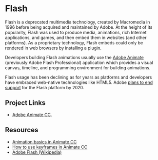 # Flash

Flash is a deprecated multimedia technology, created by Macromedia in 1996 before being acquired and maintained by Adobe. At the height of its popularity, Flash was used to produce media, animations, rich Internet applications, and games, and then embed them in websites (and other platforms). As a proprietary technology, Flash embeds could only be rendered in web browsers by installing a plugin.

Developers building Flash animations usually use the [Adobe Animate](adobe.com/products/animate.html) (previously Adobe Flash Professional) application which provides a visual canvas, timeline, and programming environment for building animations.

Flash usage has been declining as for years as platforms and developers have embraced web-native technologies like HTML5. Adobe [plans to end support](https://blogs.adobe.com/conversations/2017/07/adobe-flash-update.html) for the Flash platform by 2020.

## Project Links

- [Adobe Animate CC](adobe.com/products/animate.html).

## Resources

- [Animation basics in Animate CC](https://helpx.adobe.com/animate/using/animation-basics.html)
- [How to use keyframes in Animate CC](https://helpx.adobe.com/animate/using/frames-keyframes.html)
- [Adobe Flash (Wikipedia)](https://en.wikipedia.org/wiki/Adobe_Flash)
